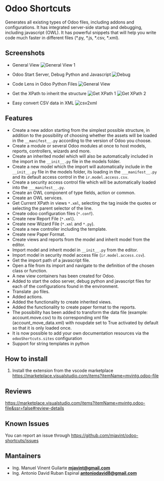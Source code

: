 # Odoo Shortcuts

Generates all existing types of Odoo files, including addons and configurations. It has integrated server-side startup and debugging, including javascript (OWL). It has powerful snippets that will help you write code much faster in different files (\*.py, \*.js, \*.csv, \*.xml).

## Screenshots

* General View
  ![General View 1](https://github.com/mjavint/odoo-shortcuts/blob/main/img/general.gif?raw=true)

* Odoo Start Server, Debug Python and Javascript
  ![Debug](https://github.com/mjavint/odoo-shortcuts/blob/main/img/debug.gif?raw=true)

* Code Lens in Odoo Python Files
  ![General View](https://github.com/mjavint/odoo-shortcuts/blob/main/img/codelens.gif?raw=true)

* Get the XPath to inherit the structure
  ![Get XPath 1](https://github.com/mjavint/odoo-shortcuts/blob/main/img/get-XPath-1.png?raw=true)
  ![Get XPath 2](https://github.com/mjavint/odoo-shortcuts/blob/main/img/get-XPath-2.png?raw=true)

* Easy convert CSV data in XML
  ![csv2xml](https://github.com/mjavint/odoo-shortcuts/blob/main/img/transform-csv-xml-data.gif?raw=true)

## Features

* Create a new addon starting from the simplest possible structure, in addition to the possibility of choosing whether the assets will be loaded in the `__manifest__.py` according to the version of Odoo you choose.
* Create a module or several Odoo modules at once to host models, reports, controllers, wizards and more.
* Create an inherited model which will also be automatically included in the import in the `__init__.py` file in the models folder.
* Create a new model which the import will automatically include in the `__init__.py` file in the models folder, its loading in the `___manifest__.py` and its default access control in the `ir.model.access.csv`.
* Create a security access control file which will be automatically loaded into the `___manifest__.py`.
* Create an OWL component of type fields, action or common.
* Create an OWL services.
* Get Current XPath in views `*.xml`, selecting the tag inside the quotes or selecting the parent selector of the line.
* Create odoo configuration files (`*.conf`).
* Create new Report File (`*.xml`).
* Create new Wizard File (`*.xml` and `*.py`).
* Create a new controller including the template.
* Create new Paper Format.
* Create views and reports from the model and inherit model from the editor.
* Import model and inherit model in `__init__.py` from the editor.
* Import model in security model access file (`ir.model.access.csv`).
* Get the import path of a javascript file.
* Open a file from its import and navigate to the definition of the chosen class or function.
* A new view containers has been created for Odoo.
* Added to start the odoo server, debug python and javascript files for each of the configurations found in the environment.
* Translate .po files.
* Added actions.
* Added the functionality to create inherited views.
* Added the functionality to create paper format to the reports.
* The possibility has been added to transform the data file (example: account.move.csv) to its corresponding xml file (account_move_data.xml) with noupdate set to True activated by default so that it is only loaded once.
* It is now possible to add your own documentation resources via the `odooShortcuts.sites` configuration
* Support for string templates in python

## How to install

1. Install the extension from the vscode marketplace <https://marketplace.visualstudio.com/items?itemName=mvintg.odoo-file>

## Reviews

<https://marketplace.visualstudio.com/items?itemName=mvintg.odoo-file&ssr=false#review-details>

## Known Issues

You can report an issue through <https://github.com/mjavint/odoo-shortcuts/issues>

## Mantainers

* Ing. Manuel Vinent Guilarte  **[mjavint@gmail.com](mjavint@gmail.com)**
* Ing. Antonio David Ruban Espinal **[antoniodavid8@gmail.com](antoniodavid8@gmail.com)**
